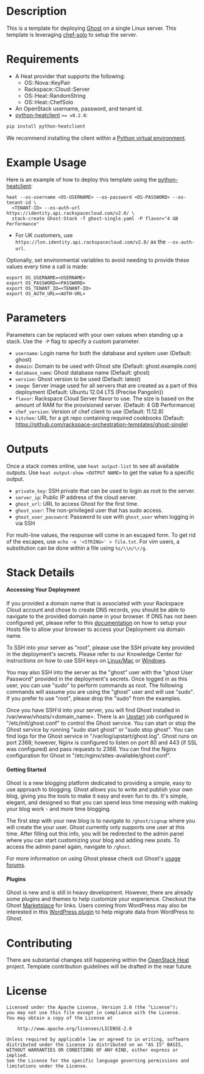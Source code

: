 Description
===========

This is a template for deploying [Ghost](https://ghost.org/) on a single Linux
server. This template is leveraging
[chef-solo](http://docs.opscode.com/chef_solo.html) to setup the server.

Requirements
============
* A Heat provider that supports the following:
  * OS::Nova::KeyPair
  * Rackspace::Cloud::Server
  * OS::Heat::RandomString
  * OS::Heat::ChefSolo
* An OpenStack username, password, and tenant id.
* [python-heatclient](https://github.com/openstack/python-heatclient)
`>= v0.2.8`:

```bash
pip install python-heatclient
```

We recommend installing the client within a [Python virtual
environment](http://www.virtualenv.org/).

Example Usage
=============
Here is an example of how to deploy this template using the
[python-heatclient](https://github.com/openstack/python-heatclient):

```
heat --os-username <OS-USERNAME> --os-password <OS-PASSWORD> --os-tenant-id \
  <TENANT-ID> --os-auth-url https://identity.api.rackspacecloud.com/v2.0/ \
  stack-create Ghost-Stack -f ghost-single.yaml -P flavor="4 GB Performance"
```

* For UK customers, use `https://lon.identity.api.rackspacecloud.com/v2.0/` as
the `--os-auth-url`.

Optionally, set environmental variables to avoid needing to provide these
values every time a call is made:

```
export OS_USERNAME=<USERNAME>
export OS_PASSWORD=<PASSWORD>
export OS_TENANT_ID=<TENANT-ID>
export OS_AUTH_URL=<AUTH-URL>
```

Parameters
==========
Parameters can be replaced with your own values when standing up a stack. Use
the `-P` flag to specify a custom parameter.

* `username`: Login name for both the database and system user (Default: ghost)
* `domain`: Domain to be used with Ghost site (Default: ghost.example.com)
* `database_name`: Ghost database name (Default: ghost)
* `version`: Ghost version to be used (Default: latest)
* `image`: Server image used for all servers that are created as a part of this
  deployment (Default: Ubuntu 12.04 LTS (Precise Pangolin))
* `flavor`: Rackspace Cloud Server flavor to use. The size is based on the
  amount of RAM for the provisioned server. (Default: 4 GB Performance)
* `chef_version`: Version of chef client to use (Default: 11.12.8)
* `kitchen`: URL for a git repo containing required cookbooks (Default:
  https://github.com/rackspace-orchestration-templates/ghost-single)

Outputs
=======
Once a stack comes online, use `heat output-list` to see all available outputs.
Use `heat output-show <OUTPUT NAME>` to get the value fo a specific output.

* `private_key`: SSH private that can be used to login as root to the server.
* `server_ip`: Public IP address of the cloud server.
* `ghost_url`: URL to access Ghost for the first time.
* `ghost_user`: The non-privileged user that has sudo access.
* `ghost_user_password`: Password to use with `ghost_user` when logging in via
  SSH

For multi-line values, the response will come in an escaped form. To get rid of
the escapes, use `echo -e '<STRING>' > file.txt`. For vim users, a substitution
can be done within a file using `%s/\\n/\r/g`.

Stack Details
=============
#### Accessing Your Deployment

If you provided a domain name that is associated with your Rackspace Cloud
account and chose to create DNS records, you should be able to navigate to
the provided domain name in your browser. If DNS has not been configured yet,
please refer to this
[documentation](http://www.rackspace.com/knowledge_center/article/how-do-i-modify-my-hosts-file)
on how to setup your Hosts file to allow your browser to access your
Deployment via domain name.

To SSH into your server as "root", please use the SSH private key provided in
the deployment's secrets. Please refer to our Knowledge Center for
instructions on how to use SSH keys on
[Linux/Mac](http://www.rackspace.com/knowledge_center/article/logging-in-with-a-ssh-private-key-on-linuxmac)
or
[Windows](http://www.rackspace.com/knowledge_center/article/logging-in-with-a-ssh-private-key-on-windows).

You may also SSH into the server as the "ghost" user with the "ghost User
Password" provided in the deployment's secrets. Once logged in as this user,
you can use "sudo" to perform commands as root. The following commands will
assume you are using the "ghost" user and will use "sudo". If you prefer to
use "root", please drop the "sudo" from the examples.

Once you have SSH'd into your server, you will find Ghost installed in
/var/www/vhosts/<domain_name>. There is an
[Upstart](http://upstart.ubuntu.com/) job configured in
"/etc/init/ghost.conf" to control the Ghost service. You can start or stop
the Ghost service by running "sudo start ghost" or "sudo stop ghost". You can
find logs for the Ghost service in "/var/log/upstart/ghost.log". Ghost runs
on port 2368; however, Nginx is configured to listen on port 80 and 443 (if
SSL was configured) and pass requests to 2368. You can find the Nginx
configuration for Ghost in "/etc/nginx/sites-available/ghost.conf".

#### Getting Started

Ghost is a new blogging platform dedicated to providing a simple, easy to use
approach to blogging. Ghost allows you to write and publish your own blog,
giving you the tools to make it easy and even fun to do. It's simple,
elegant, and designed so that you can spend less time messing with making
your blog work - and more time blogging.

The first step with your new blog is to navigate to `/ghost/signup` where you
will create the your user. Ghost currently only supports one user at this
time. After filling out this info, you will be redirected to the admin panel
where you can start customizing your blog and adding new posts. To access the
admin panel again, navigate to `/ghost`.

For more information on using Ghost please check out Ghost's [usage
forums](https://ghost.org/forum/using-ghost/).

#### Plugins

Ghost is new and is still in heavy development. However, there are already
some plugins and themes to help customize your experience. Checkout the Ghost
[Marketplace](http://marketplace.ghost.org/) for links. Users coming from
WordPress may also be interested in this [WordPress
plugin](http://wordpress.org/plugins/ghost/) to help migrate data from
WordPress to Ghost.

Contributing
============
There are substantial changes still happening within the [OpenStack
Heat](https://wiki.openstack.org/wiki/Heat) project. Template contribution
guidelines will be drafted in the near future.

License
=======
```
Licensed under the Apache License, Version 2.0 (the "License");
you may not use this file except in compliance with the License.
You may obtain a copy of the License at

    http://www.apache.org/licenses/LICENSE-2.0

Unless required by applicable law or agreed to in writing, software
distributed under the License is distributed on an "AS IS" BASIS,
WITHOUT WARRANTIES OR CONDITIONS OF ANY KIND, either express or implied.
See the License for the specific language governing permissions and
limitations under the License.
```
